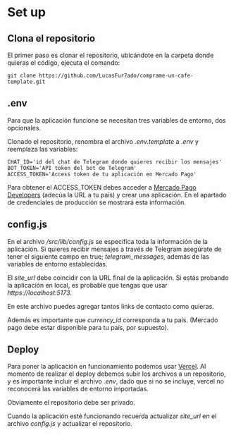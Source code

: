 # Set up
## Clona el repositorio

El primer paso es clonar el repositorio, ubicándote en la carpeta donde quieras el código, ejecuta el comando:

~~~
git clone https://github.com/LucasFur7ado/comprame-un-cafe-template.git
~~~

## .env 

Para que la aplicación funcione se necesitan tres variables de entorno, dos opcionales.


Clonado el repositorio, renombra el archivo *.env.template* a *.env* y reemplaza las variables:
~~~
CHAT_ID='id del chat de Telegram donde quieres recibir los mensajes'
BOT_TOKEN='API token del bot de Telegram'
ACCESS_TOKEN='Access token de tu aplicación en Mercado Pago'
~~~

Para obtener el ACCESS_TOKEN debes acceder a [Mercado Pago Developers](https://www.mercadopago.com.uy/developers/es) (adecúa la URL a tu país) y crear una aplicación. En el apartado de credenciales de producción se mostrará esta información.

## config.js

En el archivo */src/lib/config.js* se especifica toda la información de la aplicación.
Si quieres recibir mensajes a través de Telegram asegúrate de tener el siguiente campo en true; *telegram_messages*, además de las variables de entorno establecidas.

El *site_url* debe coincidir con la URL final de la aplicación. Si estás probando la aplicación en local, es probable que tengas que usar *https://localhost:5173*.

En este archivo puedes agregar tantos links de contacto como quieras.

Además es importante que *currency_id* corresponda a tu país. (Mercado pago debe estar disponible para tu país, por supuesto).

## Deploy

Para poner la aplicación en funcionamiento podemos usar [Vercel](https://vercel.com).
Al momento de realizar el deploy debemos subir los archivos a un repositorio, y es importante incluir el archivo *.env*, dado que si no se incluye, vercel no reconocerá las variables de entorno importadas.

Obviamente el repositorio debe ser privado.

Cuando la aplicación esté funcionando recuerda actualizar *site_url* en el archivo *config.js* y actualizar el repositorio.
